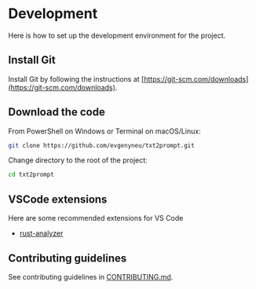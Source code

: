 # Development

Here is how to set up the development environment for the project.

## Install Git

Install Git by following the instructions at [https://git-scm.com/downloads](https://git-scm.com/downloads).

## Download the code

From PowerShell on Windows or Terminal on macOS/Linux:

```bash
git clone https://github.com/evgenyneu/txt2prompt.git
```

Change directory to the root of the project:

```bash
cd txt2prompt
```

## VSCode extensions

Here are some recommended extensions for VS Code

* [rust-analyzer](https://marketplace.visualstudio.com/items?itemName=rust-lang.rust-analyzer)


## Contributing guidelines

See contributing guidelines in [CONTRIBUTING.md](../CONTRIBUTING.md).
